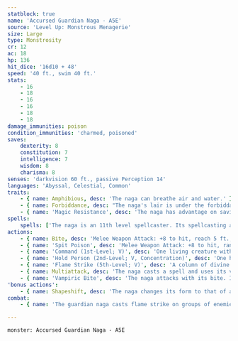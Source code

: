 ```yaml
---
statblock: true
name: 'Accursed Guardian Naga - A5E'
source: 'Level Up: Monstrous Menagerie'
size: Large
type: Monstrosity
cr: 12
ac: 18
hp: 136
hit_dice: '16d10 + 48'
speed: '40 ft., swim 40 ft.'
stats:
    - 16
    - 18
    - 16
    - 16
    - 18
    - 18
damage_immunities: poison
condition_immunities: 'charmed, poisoned'
saves:
    dexterity: 8
    constitution: 7
    intelligence: 7
    wisdom: 8
    charisma: 8
senses: 'darkvision 60 ft., passive Perception 14'
languages: 'Abyssal, Celestial, Common'
traits:
    - { name: Amphibious, desc: 'The naga can breathe air and water.' }
    - { name: Forbiddance, desc: "The naga's lair is under the forbiddance spell. Until it is dispelled, creatures in the lair can't teleport or use planar travel. Fiends and undead that are not the naga's allies take 27 (5d10) radiant damage when they enter or start their turn in the lair." }
    - { name: 'Magic Resistance', desc: 'The naga has advantage on saving throws against spells and magical effects.' }
spells:
    spells: ['The naga is an 11th level spellcaster. Its spellcasting ability is Wisdom (spell save DC 16). The naga has the following cleric spells prepared, which it can cast with only vocalized components:', 'Cantrips (at will): mending, thaumaturgy', '1st-level (4 slots): command, cure wounds, false life', '2nd-level (3 slots): calm emotions, hold person, locate object', '3rd-level (3 slots) clairvoyance, create food and water', '4th-level (3 slots): divination, freedom of movement', '5th-level (2 slots): flame strike, geas, scrying', '6th-level (1 slot): forbiddance']
actions:
    - { name: Bite, desc: 'Melee Weapon Attack: +8 to hit, reach 5 ft., one target. Hit: 11 (2d6 + 4) piercing damage. The target makes a DC 15 Constitution saving throw, taking 35 (10d6) poison damage on a failure or half damage on a success.' }
    - { name: 'Spit Poison', desc: 'Melee Weapon Attack: +8 to hit, range 20/60 ft., one creature. Hit: The target makes a DC 15 Constitution saving throw, taking 35 (10d6) poison damage on a failure or half damage on a success.' }
    - { name: 'Command (1st-Level; V)', desc: 'One living creature within 60 feet that the naga can see and that can hear and understand it makes a DC 16 Wisdom saving throw. On a failure, the target uses its next turn to move as far from the naga as possible, avoiding hazardous terrain.' }
    - { name: 'Hold Person (2nd-Level; V, Concentration)', desc: 'One humanoid the naga can see within 60 feet makes a DC 16 Wisdom saving throw. On a failure, the target is paralyzed for 1 minute. It repeats the saving throw at the end of each of its turns, ending the effect on a success.' }
    - { name: 'Flame Strike (5th-Level; V)', desc: 'A column of divine flame fills a 10-foot-radius, 40-foot-high cylinder within 60 feet. Creatures in the area make a DC 16 Dexterity saving throw, taking 14 (4d6) fire damage and 14 (4d6) radiant damage on a failure or half damage on a success.' }
    - { name: Multiattack, desc: 'The naga casts a spell and uses its vampiric bite.' }
    - { name: 'Vampiric Bite', desc: 'The naga attacks with its bite. If it hits and the target fails its saving throw against poison, the naga magically gains temporary hit points equal to the poison damage dealt.' }
'bonus actions':
    - { name: Shapeshift, desc: 'The naga changes its form to that of a specific Medium humanoid, a Medium snake-human hybrid with the lower body of a snake, or its true form, which is a Large snake. While shapeshifted, its statistics are unchanged except for its size. It reverts to its true form if it dies.' }
combat:
    - { name: 'The guardian naga casts flame strike on groups of enemies', desc: 'Otherwise it either bites or spits poison. It might cast hold person against a creature immune to poison or one it believes has a low Wisdom. The guardian naga dies in defense of its lair.' }

---
```

```statblock
monster: Accursed Guardian Naga - A5E
```
